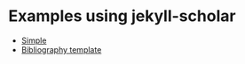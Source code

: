 # Examples using jekyll-scholar

* [Simple](examples/simple/)
* [Bibliography template](examples/bibliography-template/)

